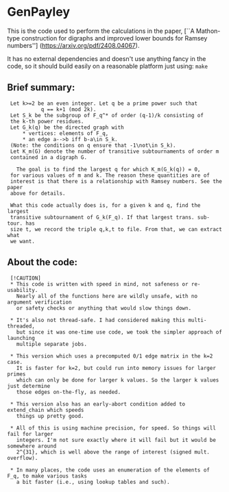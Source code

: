 # GenPayley
This is the code used to perform the calculations in the paper,
[``A Mathon-type construction for digraphs and improved lower bounds for Ramsey numbers'']
(https://arxiv.org/pdf/2408.04067).

It has no external dependencies and doesn't use anything fancy in the code,
so it should build easily on a reasonable platform just using: ```make```


##    Brief summary:
     Let k>=2 be an even integer. Let q be a prime power such that
               q == k+1 (mod 2k).
     Let S_k be the subgroup of F_q^* of order (q-1)/k consisting of 
     the k-th power residues. 
     Let G_k(q) be the directed graph with 
         * vertices: elements of F_q,
         * an edge a-->b iff b-a\in S_k.
     (Note: the conditions on q ensure that -1\not\in S_k).
     Let K_m(G) denote the number of transitive subtournaments of order m
     contained in a digraph G.
     
       The goal is to find the largest q for which K_m(G_k(q)) = 0,
     for various values of m and k. The reason these quantities are of 
     interest is that there is a relationship with Ramsey numbers. See the paper
     above for details. 

     What this code actually does is, for a given k and q, find the largest 
     transitive subtournament of G_k(F_q). If that largest trans. sub-tour. has
     size t, we record the triple q,k,t to file. From that, we can extract what
     we want.


##    About the code:
     [!CAUTION]
     * This code is written with speed in mind, not safeness or re-usability.
       Nearly all of the functions here are wildly unsafe, with no argument verification
       or safety checks or anything that would slow things down.

     * It's also not thread-safe. I had considered making this multi-threaded,
       but since it was one-time use code, we took the simpler approach of launching
       multiple separate jobs.

     * This version which uses a precomputed 0/1 edge matrix in the k=2 case.
       It is faster for k=2, but could run into memory issues for larger primes 
       which can only be done for larger k values. So the larger k values just determine
       those edges on-the-fly, as needed.

     * This version also has an early-abort condition added to extend_chain which speeds 
       things up pretty good.

     * All of this is using machine precision, for speed. So things will fail for larger
       integers. I'm not sure exactly where it will fail but it would be somewhere around
       2^{31}, which is well above the range of interest (signed mult. overflow). 

     * In many places, the code uses an enumeration of the elements of F_q, to make various tasks
       a bit faster (i.e., using lookup tables and such).

